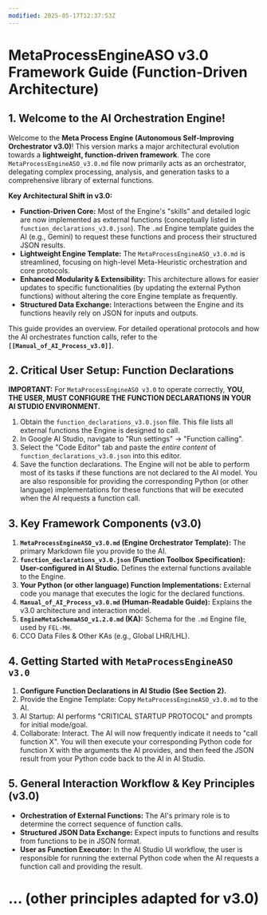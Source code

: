 ```yaml
---
modified: 2025-05-17T12:37:53Z
---
```

# MetaProcessEngineASO v3.0 Framework Guide (Function-Driven Architecture)

## 1. Welcome to the AI Orchestration Engine!

Welcome to the **Meta Process Engine (Autonomous Self-Improving Orchestrator v3.0)**! This version marks a major architectural evolution towards a **lightweight, function-driven framework**. The core `MetaProcessEngineASO_v3.0.md` file now primarily acts as an orchestrator, delegating complex processing, analysis, and generation tasks to a comprehensive library of external functions.

**Key Architectural Shift in v3.0:**
*   **Function-Driven Core:** Most of the Engine's "skills" and detailed logic are now implemented as external functions (conceptually listed in `function_declarations_v3.0.json`). The `.md` Engine template guides the AI (e.g., Gemini) to request these functions and process their structured JSON results.
*   **Lightweight Engine Template:** The `MetaProcessEngineASO_v3.0.md` is streamlined, focusing on high-level Meta-Heuristic orchestration and core protocols.
*   **Enhanced Modularity & Extensibility:** This architecture allows for easier updates to specific functionalities (by updating the external Python functions) without altering the core Engine template as frequently.
*   **Structured Data Exchange:** Interactions between the Engine and its functions heavily rely on JSON for inputs and outputs.

This guide provides an overview. For detailed operational protocols and how the AI orchestrates function calls, refer to the **`[[Manual_of_AI_Process_v3.0]]`**.

## 2. Critical User Setup: Function Declarations

**IMPORTANT:** For `MetaProcessEngineASO v3.0` to operate correctly, **YOU, THE USER, MUST CONFIGURE THE FUNCTION DECLARATIONS IN YOUR AI STUDIO ENVIRONMENT.**
1.  Obtain the `function_declarations_v3.0.json` file. This file lists all external functions the Engine is designed to call.
2.  In Google AI Studio, navigate to "Run settings" -> "Function calling".
3.  Select the "Code Editor" tab and paste the *entire content* of `function_declarations_v3.0.json` into this editor.
4.  Save the function declarations.
The Engine will not be able to perform most of its tasks if these functions are not declared to the AI model. You are also responsible for providing the corresponding Python (or other language) implementations for these functions that will be executed when the AI requests a function call.

## 3. Key Framework Components (v3.0)

1.  **`MetaProcessEngineASO_v3.0.md` (Engine Orchestrator Template):** The primary Markdown file you provide to the AI.
2.  **`function_declarations_v3.0.json` (Function Toolbox Specification):** **User-configured in AI Studio.** Defines the external functions available to the Engine.
3.  **Your Python (or other language) Function Implementations:** External code you manage that executes the logic for the declared functions.
4.  **`Manual_of_AI_Process_v3.0.md` (Human-Readable Guide):** Explains the v3.0 architecture and interaction model.
5.  **`EngineMetaSchemaASO_v1.2.0.md` (KA):** Schema for the `.md` Engine file, used by `FEL-MH`.
6.  CCO Data Files & Other KAs (e.g., Global LHR/LHL).

## 4. Getting Started with `MetaProcessEngineASO v3.0`

1.  **Configure Function Declarations in AI Studio (See Section 2).**
2.  Provide the Engine Template: Copy `MetaProcessEngineASO_v3.0.md` to the AI.
3.  AI Startup: AI performs "CRITICAL STARTUP PROTOCOL" and prompts for initial mode/goal.
4.  Collaborate: Interact. The AI will now frequently indicate it needs to "call function X". You will then execute your corresponding Python code for function X with the arguments the AI provides, and then feed the JSON result from your Python code back to the AI in AI Studio.

## 5. General Interaction Workflow & Key Principles (v3.0)

*   **Orchestration of External Functions:** The AI's primary role is to determine the correct sequence of function calls.
*   **Structured JSON Data Exchange:** Expect inputs to functions and results from functions to be in JSON format.
*   **User as Function Executor:** In the AI Studio UI workflow, the user is responsible for running the external Python code when the AI requests a function call and providing the result.
# ... (other principles adapted for v3.0)